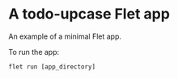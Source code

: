 # A todo-upcase Flet app

An example of a minimal Flet app.

To run the app:

```
flet run [app_directory]
```